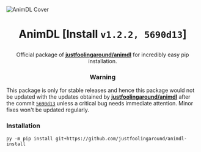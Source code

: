 ![AnimDL Cover](https://i.imgur.com/nNXSZi6.png)

<h1><p align="center"> AnimDL [Install <code>v1.2.2, 5690d13</code>]</h1>

<p align="center">Official package of <a href="https://github.com/justfoolingaround/animdl"><strong>justfoolingaround/animdl</strong></a> for incredibly easy pip installation.</p>

<h3><p align="center">Warning</p></h3>

This package is only for stable releases and hence this package would not be updated with the updates obtained by [**justfoolingaround/animdl**](https://github.com/justfoolingaround/animdl) after the commit [`5690d13`](https://github.com/justfoolingaround/animdl/commit/5690d13e6257b68aa446d99004c99877572df2c3) unless a critical bug needs immediate attention. Minor fixes won't be updated regularly. 

<h3> Installation </h3>

```
py -m pip install git+https://github.com/justfoolingaround/animdl-install
```